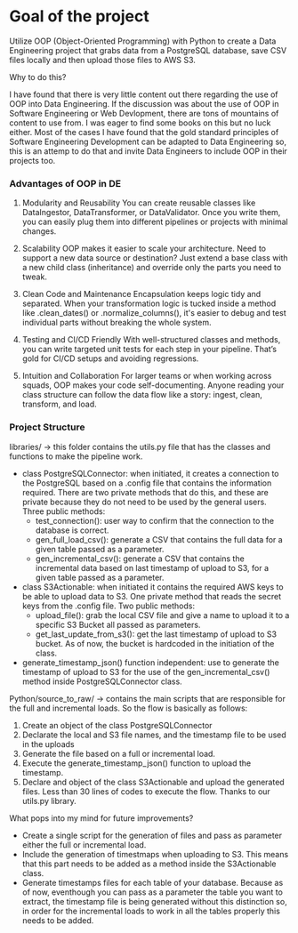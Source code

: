 # Goal of the project
Utilize OOP (Object-Oriented Programming) with Python to create a Data Engineering project that grabs data from a PostgreSQL database, save CSV files locally and then upload those files to AWS S3.

Why to do this?

I have found that there is very little content out there regarding the use of OOP into Data Engineering. If the discussion was about the use of OOP in Software Engineering or Web Devlopment, there are tons of mountains of content to use from. I was eager to find some books on this but no luck either. Most of the cases I have found that the gold standard principles of Software Engineering Development can be adapted to Data Engineering so, this is an attemp to do that and invite Data Engineers to include OOP in their projects too.

### Advantages of OOP in DE
1. Modularity and Reusability
You can create reusable classes like DataIngestor, DataTransformer, or DataValidator. Once you write them, you can easily plug them into different pipelines or projects with minimal changes.

2. Scalability
OOP makes it easier to scale your architecture. Need to support a new data source or destination? Just extend a base class with a new child class (inheritance) and override only the parts you need to tweak.

3. Clean Code and Maintenance
Encapsulation keeps logic tidy and separated. When your transformation logic is tucked inside a method like .clean_dates() or .normalize_columns(), it's easier to debug and test individual parts without breaking the whole system.

4. Testing and CI/CD Friendly
With well-structured classes and methods, you can write targeted unit tests for each step in your pipeline. That’s gold for CI/CD setups and avoiding regressions.

5. Intuition and Collaboration
For larger teams or when working across squads, OOP makes your code self-documenting. Anyone reading your class structure can follow the data flow like a story: ingest, clean, transform, and load.

### Project Structure
libraries/ -> this folder contains the utils.py file that has the classes and functions to make the pipeline work.
- class PostgreSQLConnector: when initiated, it creates a connection to the PostgreSQL based on a .config file that contains the information required. There are two private methods that do this, and these are private because they do not need to be used by the general users.
Three public methods:
  - test_connection(): user way to confirm that the connection to the database is correct.
  - gen_full_load_csv(): generate a CSV that contains the full data for a given table passed as a parameter.
  - gen_incremental_csv(): generate a CSV that contains the incremental data based on last timestamp of upload to S3, for a given table passed as a parameter.
- class S3Actionable: when initiated it contains the required AWS keys to be able to upload data to S3. One private method that reads the secret keys from the .config file.
Two public methods:
  - upload_file(): grab the local CSV file and give a name to upload it to a specific S3 Bucket all passed as parameters.
  - get_last_update_from_s3(): get the last timestamp of upload to S3 bucket. As of now, the bucket is hardcoded in the initiation of the class.
- generate_timestamp_json() function independent: use to generate the timestamp of upload to S3 for the use of the gen_incremental_csv() method inside PostgreSQLConnector class.

Python/source_to_raw/ -> contains the main scripts that are responsible for the full and incremental loads. So the flow is basically as follows:
1. Create an object of the class PostgreSQLConnector
2. Declarate the local and S3 file names, and the timestamp file to be used in the uploads
3. Generate the file based on a full or incremental load.
4. Execute the generate_timestamp_json() function to upload the timestamp.
5. Declare and object of the class S3Actionable and upload the generated files.
Less than 30 lines of codes to execute the flow. Thanks to our utils.py library.

What pops into my mind for future improvements?
- Create a single script for the generation of files and pass as parameter either the full or incremental load.
- Include the generation of timestmaps when uploading to S3. This means that this part needs to be added as a method inside the S3Actionable class.
- Generate timestamps files for each table of your database. Because as of now, eventhough you can pass as a parameter the table you want to extract, the timestamp file is being generated without this distinction so, in order for the incremental loads to work in all the tables properly this needs to be added.

